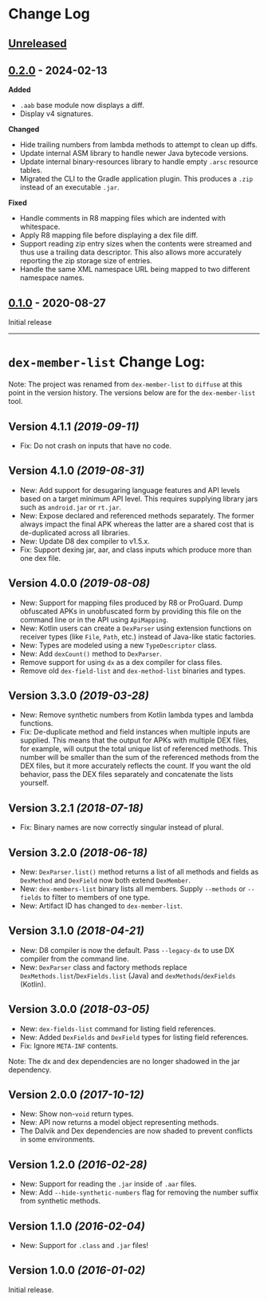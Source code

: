 # Change Log

## [Unreleased]
[Unreleased]: https://github.com/JakeWharton/diffuse/compare/0.2.0...HEAD


## [0.2.0] - 2024-02-13
[0.2.0]: https://github.com/JakeWharton/diffuse/releases/tag/0.2.0

**Added**
- `.aab` base module now displays a diff.
- Display v4 signatures.

**Changed**
- Hide trailing numbers from lambda methods to attempt to clean up diffs.
- Update internal ASM library to handle newer Java bytecode versions.
- Update internal binary-resources library to handle empty `.arsc` resource tables.
- Migrated the CLI to the Gradle application plugin. This produces a `.zip` instead of an executable `.jar`.

**Fixed**
- Handle comments in R8 mapping files which are indented with whitespace.
- Apply R8 mapping file before displaying a dex file diff.
- Support reading zip entry sizes when the contents were streamed and thus use a trailing data descriptor. This also allows more accurately reporting the zip storage size of entries.
- Handle the same XML namespace URL being mapped to two different namespace names.


## [0.1.0] - 2020-08-27
[0.1.0]: https://github.com/JakeWharton/diffuse/releases/tag/0.1.0

Initial release

----

`dex-member-list` Change Log:
=============================

Note: The project was renamed from `dex-member-list` to `diffuse` at this point in the version
history. The versions below are for the `dex-member-list` tool.


Version 4.1.1 *(2019-09-11)*
----------------------------

 * Fix: Do not crash on inputs that have no code.


Version 4.1.0 *(2019-08-31)*
----------------------------

 * New: Add support for desugaring language features and API levels based on a target minimum API
   level. This requires supplying library jars such as `android.jar` or `rt.jar`.
 * New: Expose declared and referenced methods separately. The former always impact the final APK
   whereas the latter are a shared cost that is de-duplicated across all libraries.
 * New: Update D8 dex compiler to v1.5.x.
 * Fix: Support dexing jar, aar, and class inputs which produce more than one dex file.


Version 4.0.0 *(2019-08-08)*
----------------------------

  * New: Support for mapping files produced by R8 or ProGuard. Dump obfuscated APKs in unobfuscated
    form by providing this file on the command line or in the API using `ApiMapping`.
  * New: Kotlin users can create a `DexParser` using extension functions on receiver types
    (like `File`, `Path`, etc.) instead of Java-like static factories.
  * New: Types are modeled using a new `TypeDescriptor` class.
  * New: Add `dexCount()` method to `DexParser`.
  * Remove support for using `dx` as a dex compiler for class files.
  * Remove old `dex-field-list` and `dex-method-list` binaries and types.


Version 3.3.0 *(2019-03-28)*
----------------------------

 * New: Remove synthetic numbers from Kotlin lambda types and lambda functions.
 * Fix: De-duplicate method and field instances when multiple inputs are supplied. This means that
   the output for APKs with multiple DEX files, for example, will output the total unique list of
   referenced methods. This number will be smaller than the sum of the referenced methods from the
   DEX files, but it more accurately reflects the count. If you want the old behavior, pass the
   DEX files separately and concatenate the lists yourself.


Version 3.2.1 *(2018-07-18)*
----------------------------

 * Fix: Binary names are now correctly singular instead of plural.


Version 3.2.0 *(2018-06-18)*
----------------------------

 * New: `DexParser.list()` method returns a list of all methods and fields as `DexMethod` and
   `DexField` now both extend `DexMember`.
 * New: `dex-members-list` binary lists all members. Supply `--methods` or `--fields` to filter
   to members of one type.
 * New: Artifact ID has changed to `dex-member-list`.


Version 3.1.0 *(2018-04-21)*
----------------------------

 * New: D8 compiler is now the default. Pass `--legacy-dx` to use DX compiler from the command line.
 * New: `DexParser` class and factory methods replace `DexMethods.list`/`DexFields.list` (Java) and `dexMethods`/`dexFields` (Kotlin).


Version 3.0.0 *(2018-03-05)*
----------------------------

 * New: `dex-fields-list` command for listing field references.
 * New: Added `DexFields` and `DexField` types for listing field references.
 * Fix: Ignore `META-INF` contents.

Note: The dx and dex dependencies are no longer shadowed in the jar dependency.


Version 2.0.0 *(2017-10-12)*
----------------------------

 * New: Show non-`void` return types.
 * New: API now returns a model object representing methods.
 * The Dalvik and Dex dependencies are now shaded to prevent conflicts in some environments.


Version 1.2.0 *(2016-02-28)*
----------------------------

 * New: Support for reading the `.jar` inside of `.aar` files.
 * New: Add `--hide-synthetic-numbers` flag for removing the number suffix from synthetic methods.


Version 1.1.0 *(2016-02-04)*
----------------------------

 * New: Support for `.class` and `.jar` files!


Version 1.0.0 *(2016-01-02)*
----------------------------

Initial release.
